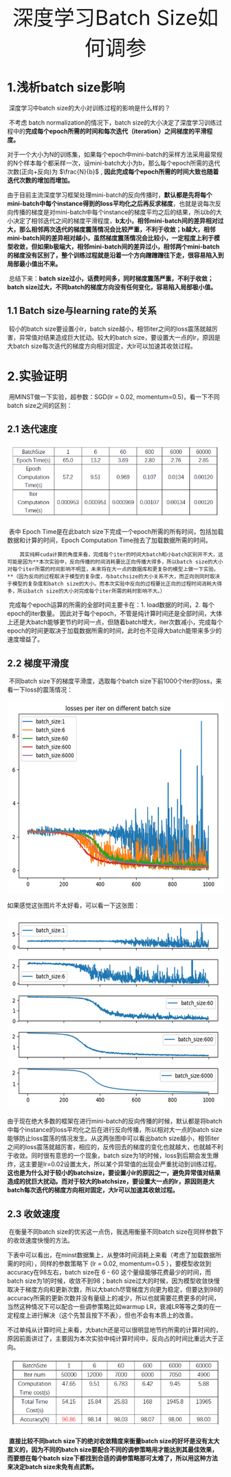 <center><font size='40'>深度学习Batch Size如何调参</font></center>

# 1.浅析batch size影响

​		深度学习中batch size的大小对训练过程的影响是什么样的？

​		不考虑 batch normalization的情况下，batch size的大小决定了深度学习训练过程中的**完成每个epoch所需的时间和每次迭代（iteration）之间梯度的平滑程度。**

​		对于一个大小为N的训练集，如果每个epoch中mini-batch的采样方法采用最常规的N个样本每个都采样一次，设mini-batch大小为b，那么每个epoch所需的迭代次数(正向+反向)为 $\frac{N}{b}$ , **因此完成每个epoch所需的时间大致也随着迭代次数的增加而增加。**

​		由于目前主流深度学习框架处理mini-batch的反向传播时，**默认都是先将每个mini-batch中每个instance得到的loss平均化之后再反求梯度**，也就是说每次反向传播的梯度是对mini-batch中每个instance的梯度平均之后的结果，所以b的大小决定了相邻迭代之间的梯度平滑程度，**b太小，相邻mini-batch间的差异相对过大，那么相邻两次迭代的梯度震荡情况会比较严重，不利于收敛；b越大，相邻mini-batch间的差异相对越小，虽然梯度震荡情况会比较小，一定程度上利于模型收敛，但如果b极端大，相邻mini-batch间的差异过小，相邻两个mini-batch的梯度没有区别了，整个训练过程就是沿着一个方向蹭蹭蹭往下走，很容易陷入到局部最小值出不来。**

​		总结下来：**batch size过小，话费时间多，同时梯度震荡严重，不利于收敛；batch size过大，不同batch的梯度方向没有任何变化，容易陷入局部极小值。**

## 1.1 Batch size与learning rate的关系

​		较小的batch size要设置小lr，batch size越小，相邻iter之间的loss震荡就越厉害，异常值对结果造成巨大扰动。较大的batch size，要设置大一点的lr，原因是大batch size每次迭代的梯度方向相对固定，大lr可以加速其收敛过程。

# 2.实验证明

​		用MINST做一下实验，超参数：SGD(lr = 0.02, momentum=0.5)，看一下不同batch size之间的区别：

## 2.1 迭代速度

![batch_size-迭代速度](../image/tuning_paraneter/batch_size-迭代速度.png)

​		表中 Epoch Time是在此batch size下完成一个epoch所需的所有时间，包括加载数据和计算的时间，Epoch Computation Time抛去了加载数据所需的时间。

 		其实纯粹cuda计算的角度来看，完成每个iter的时间大batch和小batch区别并不大，这可能是因为**本次实验中，反向传播的时间消耗要比正向传播大得多，所以batch size的大小对每个iter所需的时间影响不明显，未来将在大一点的数据库和更复杂的模型上做一下实验。**（因为反向的过程取决于模型的复杂度，与batchsize的大小关系不大，而正向则同时取决于模型的复杂度和batch size的大小。而本次实验中反向的过程要比正向的过程时间消耗大得多，所以batch size的大小对完成每个iter所需的耗时影响不大。）

​		完成每个epoch运算的所需的全部时间主要卡在：1. load数据的时间，2. 每个epoch的iter数量。 因此对于每个epoch，不管是纯计算时间还是全部时间，大体上还是大batch能够更节约时间一点，但随着batch增大，iter次数减小，完成每个epoch的时间更取决于加载数据所需的时间，此时也不见得大batch能带来多少的速度增益了。

## 2.2 梯度平滑度

​	不同batch size下的梯度平滑度，选取每个batch size下前1000个iter的loss，来看一下loss的震荡情况：

<img src="../image/tuning_paraneter/batch_size-梯度平滑度1.jpg" alt="batch_size-梯度平滑度1" style="height:450px; width: 600px" />

如果感觉这张图片不太好看，可以看一下这张图：

<img src="../image/tuning_paraneter/batch_size-梯度平滑度2.jpg" alt="batch_size-梯度平滑度2" style="height:450px; width: 600px" />

​		由于现在绝大多数的框架在进行mini-batch的反向传播的时候，默认都是将batch中每个instance的loss平均化之后在进行反向传播，所以相对大一点的batch size能够防止loss震荡的情况发生。从这两张图中可以看出batch size越小，相邻iter之间的loss震荡就越厉害，相应的，反传回去的梯度的变化也就越大，也就越不利于收敛。同时很有意思的一个现象，batch size为1的时候，loss到后期会发生爆炸，这主要是lr=0.02设置太大，所以某个异常值的出现会严重扰动到训练过程。**这也是为什么对于较小的batchsize，要设置小lr的原因之一，避免异常值对结果造成的扰巨大扰动。而对于较大的batchsize，要设置大一点的lr，原因则是大batch每次迭代的梯度方向相对固定，大lr可以加速其收敛过程。**

## 2.3 收敛速度

​		在衡量不同batch size的优劣这一点伤，我选用衡量不同batch size在同样参数下的收敛速度快慢的方法。

​		下表中可以看出，在minst数据集上，从整体时间消耗上来看（考虑了加载数据所需的时间），同样的参数策略下 (lr = 0.02, momentum=0.5 ），要模型收敛到accuracy在98左右，batch size在 6 - 60 这个量级能够花费最少的时间，而batch size为1的时候，收敛不到98；batch size过大的时候，因为模型收敛快慢取决于梯度方向和更新次数，所以大batch尽管梯度方向更为稳定，但要达到98的accuracy所需的更新次数并没有量级上的减少，所以也就需要花费更多的时间，当然这种情况下可以配合一些调参策略比如warmup LR，衰减LR等等之类的在一定程度上进行解决（这个先暂且按下不表），但也不会有本质上的改善。

​		不过单纯从计算时间上来看，大batch还是可以很明显地节约所需的计算时间的，原因前面讲过了，主要因为本次实验中纯计算时间中，反向占的时间比重远大于正向。

![batch_size-收敛速度](../image/tuning_paraneter/batch_size-收敛速度.png)

​		**直接比较不同batch size下的绝对收敛精度来衡量batch size的好坏是没有太大意义的，因为不同的batch size要配合不同的调参策略用才能达到其最佳效果，而要想在每个batch size下都找到合适的调参策略那可太难了，所以用这种方法来决定batch size未免有点武断。**





















































































